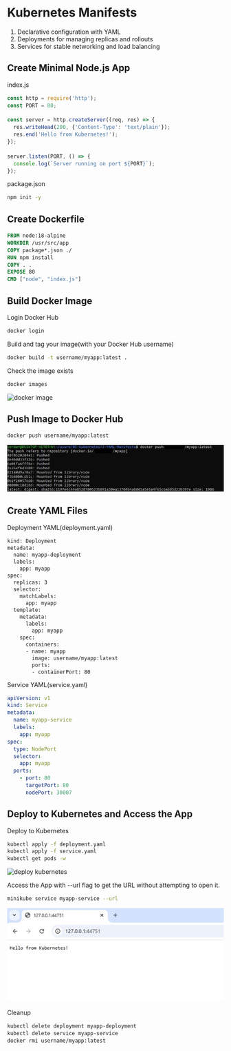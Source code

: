 # Kubernetes Manifests
1. Declarative configuration with YAML
2. Deployments for managing replicas and rollouts
3. Services for stable networking and load balancing

## Create Minimal Node.js App
index.js
```javascript
const http = require('http');
const PORT = 80;

const server = http.createServer((req, res) => {
  res.writeHead(200, {'Content-Type': 'text/plain'});
  res.end('Hello from Kubernetes!');
});

server.listen(PORT, () => {
  console.log(`Server running on port ${PORT}`);
});
```
package.json
```bash
npm init -y
```
## Create Dockerfile
```dockerfile
FROM node:18-alpine
WORKDIR /usr/src/app
COPY package*.json ./
RUN npm install
COPY . .
EXPOSE 80
CMD ["node", "index.js"]
```

## Build Docker Image
Login Docker Hub
```bash
docker login
```
Build and tag your image(with your Docker Hub username)
```bash
docker build -t username/myapp:latest .
```
Check the image exists
```bash
docker images
```
![docker image](screenshots/docker-image.jpg)
## Push Image to Docker Hub
```bash
docker push username/myapp:latest
```
![docker push](screenshots/docker-push.jpg)
## Create YAML Files
Deployment YAML(deployment.yaml)
```yamlapiVersion: apps/v1
kind: Deployment
metadata:
  name: myapp-deployment
  labels:
    app: myapp
spec:
  replicas: 3
  selector:
    matchLabels:
      app: myapp
  template:
    metadata:
      labels:
        app: myapp
    spec:
      containers:
      - name: myapp
        image: username/myapp:latest
        ports:
        - containerPort: 80
```
Service YAML(service.yaml)
```yaml
apiVersion: v1
kind: Service
metadata:
  name: myapp-service
  labels:
    app: myapp
spec:
  type: NodePort
  selector:
    app: myapp
  ports:
    - port: 80
      targetPort: 80
      nodePort: 30007
```
## Deploy to Kubernetes and Access the App
Deploy to Kubernetes
```bash
kubectl apply -f deployment.yaml
kubectl apply -f service.yaml
kubectl get pods -w
```
![deploy kubernetes](get-pods.jpg)

Access the App with --url flag to get the URL without attempting to open it.
```bash
minikube service myapp-service --url
```
![app in the browser](screenshots/browser.jpg)

Cleanup
```bash
kubectl delete deployment myapp-deployment
kubectl delete service myapp-service
docker rmi username/myapp:latest
```

